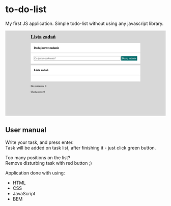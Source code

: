 # to-do-list
My first JS application. Simple todo-list without using any javascript library.

![web page image](https://github.com/przemmek/to-do-list/blob/main/images/README_image.png?raw=true)

## User manual
Write your task, and press enter.\
Task will be added on task list, after finishing it - just click green button.

Too many positions on the list?\
Remove disturbing task with red button ;)

Application done with using:
- HTML
- CSS
- JavaScript
- BEM
